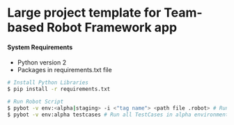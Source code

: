 # Large project template for Team-based Robot Framework app

#### System Requirements
 - Python version 2
 - Packages in requirements.txt file

``` bash
# Install Python Libraries
$ pip install -r requirements.txt

# Run Robot Script
$ pybot -v env:<alpha|staging> -i <"tag name"> <path file .robot> # Run with tag
$ pybot -v env:alpha testcases # Run all TestCases in alpha environment

```
